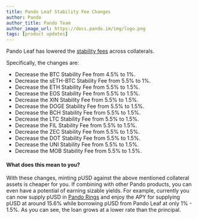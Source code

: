 ```yaml
---
title: Pando Leaf Stability Fee Changes
author: Pando
author_title: Pando Team
author_image_url: https://docs.pando.im/img/logo.png
tags: [product updates]
---
```


Pando Leaf has lowered the [stability fees](https://docs.pando.im/docs/leaf/key-concepts/vaults) across collaterals.

Specifically, the changes are:
- Decrease the BTC Stability Fee from 4.5% to 1%.
- Decrease the sETH-BTC Stability Fee from 5.5% to 1%.
- Decrease the ETH Stability Fee from 5.5% to 1.5%.
- Decrease the EOS Stability Fee from 5.5% to 1.5%.
- Decrease the XIN Stability Fee from 5.5% to 1.5%.
- Decrease the DOGE Stability Fee from 5.5% to 1.5%.
- Decrease the BCH Stability Fee from 5.5% to 1.5%.
- Decrease the LTC Stability Fee from 5.5% to 1.5%.
- Decrease the FIL Stability Fee from 5.5% to 1.5%.
- Decrease the ZEC Stability Fee from 5.5% to 1.5%.
- Decrease the DOT Stability Fee from 5.5% to 1.5%.
- Decrease the UNI Stability Fee from 5.5% to 1.5%.
- Decrease the MOB Stability Fee from 5.5% to 1.5%.

#### What does this mean to you?
With these changes, minting pUSD against the above mentioned collateral assets is cheaper for you. If combining with other Pando products, you can even have a potential of earning sizable yields. For example, currently you can now supply pUSD in [Pando Rings](https://rings.pando.im/#/) and enjoy the APY for supplying pUSD at around 15.6% while borrowing pUSD from Pando Leaf at only 1% - 1.5%. As you can see, the loan grows at a lower rate than the principal.
